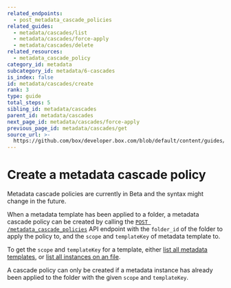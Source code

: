 ```yaml
---
related_endpoints:
  - post_metadata_cascade_policies
related_guides:
  - metadata/cascades/list
  - metadata/cascades/force-apply
  - metadata/cascades/delete
related_resources:
  - metadata_cascade_policy
category_id: metadata
subcategory_id: metadata/6-cascades
is_index: false
id: metadata/cascades/create
rank: 3
type: guide
total_steps: 5
sibling_id: metadata/cascades
parent_id: metadata/cascades
next_page_id: metadata/cascades/force-apply
previous_page_id: metadata/cascades/get
source_url: >-
  https://github.com/box/developer.box.com/blob/default/content/guides/metadata/6-cascades/3-create.md
---
```

# Create a metadata cascade policy

<Message warning>

Metadata cascade policies are currently in Beta and the syntax might change in
the future.

</Message>

When a metadata template has been applied to a folder, a metadata cascade policy
can be created by calling the  [`POST /metadata_cascade_policies`][e_post] API
endpoint with the `folder_id` of the folder to apply the policy to, and the
`scope` and `templateKey` of metadata template to.

<Samples id='post_metadata_cascade_policies' >

</Samples>

<Message>

To get the `scope` and `templateKey` for a template, either
[list all metadata templates][g_list_templates], or
[list all instances on an file][g_list_instances_item].

</Message>

<Message warning>

A cascade policy can only be created if a metadata instance has already been
applied to the folder with the given `scope` and `templateKey`.

</Message>

[e_post]: e://post_metadata_cascade_policies
[g_list_templates]: g://metadata/templates/list
[g_list_instances_item]: g://metadata/instances/list